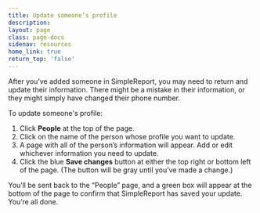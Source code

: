 ```yaml
---
title: Update someone’s profile
description:
layout: page
class: page-docs
sidenav: resources
home_link: true
return_top: 'false'
---
```


After you’ve added someone in SimpleReport, you may need to return and update their information. There might be a mistake in their information, or they might simply have changed their phone number.

To update someone's profile:

1. Click **People** at the top of the page.
2. Click on the name of the person whose profile you want to update.
3. A page with all of the person’s information will appear. Add or edit whichever information you need to update.
4. Click the blue **Save changes** button at either the top right or bottom left of the page. (The button will be gray until you’ve made a change.)

You’ll be sent back to the “People” page, and a green box will appear at the bottom of the page to confirm that SimpleReport has saved your update. You’re all done.

